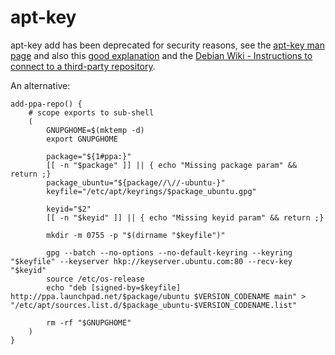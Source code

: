 # apt-key

apt-key add has been deprecated for security reasons, see the [apt-key man page](https://manpages.debian.org/testing/apt/apt-key.8.en.html#DEPRECATION) and also this [good explanation](https://askubuntu.com/a/1307181/6127) and the [Debian Wiki - Instructions to connect to a third-party repository](https://wiki.debian.org/DebianRepository/UseThirdParty).

An alternative:

```shell
add-ppa-repo() {
    # scope exports to sub-shell
    (
        GNUPGHOME=$(mktemp -d)
        export GNUPGHOME

        package="${1#ppa:}"
        [[ -n "$package" ]] || { echo "Missing package param" && return ;}
        package_ubuntu="${package//\//-ubuntu-}"
        keyfile="/etc/apt/keyrings/$package_ubuntu.gpg"

        keyid="$2"
        [[ -n "$keyid" ]] || { echo "Missing keyid param" && return ;}

        mkdir -m 0755 -p "$(dirname "$keyfile")"

        gpg --batch --no-options --no-default-keyring --keyring "$keyfile" --keyserver hkp://keyserver.ubuntu.com:80 --recv-key "$keyid"
        source /etc/os-release
        echo "deb [signed-by=$keyfile] http://ppa.launchpad.net/$package/ubuntu $VERSION_CODENAME main" > "/etc/apt/sources.list.d/$package_ubuntu-$VERSION_CODENAME.list"

        rm -rf "$GNUPGHOME"
    )
}
```
